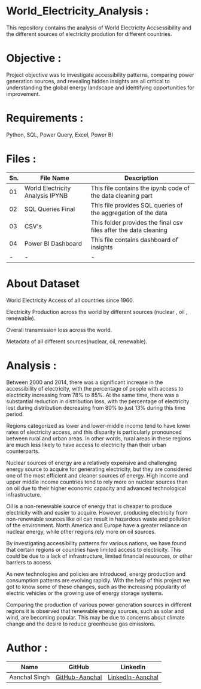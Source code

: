 # World_Electricity_Analysis :
This repository contains the analysis of World Electricity Accsessibility and the different sources of electricity prodution for different countries. 

# Objective :
Project objective was to investigate accessibility patterns, comparing power generation sources, and revealing hidden insights are all critical to understanding the global energy landscape and identifying opportunities for improvement.

# Requirements :
Python, SQL, Power Query, Excel, Power BI

# Files :
| Sn. | File Name | Description |
| - | - | - |
| 01 | World Electricity Analysis IPYNB | This file contains the ipynb code of the data cleaning part |
| 02 | SQL Queries Final | This file provides SQL queries of the aggregation of the data |
| 03 | CSV's | This folder provides the final csv files after the data cleaning |
| 04 | Power BI Dashboard | This file contains dashboard of insights |
| - | - | - |

# About Dataset
World Electricity Access of all countries since 1960.

Electricity Production across the world by different sources (nuclear , oil , renewable).

Overall transmission loss across the world.

Metadata of all different sources(nuclear, oil, renewable).


# Analysis :
Between 2000 and 2014, there was a significant increase in the accessibility of electricity, with the percentage of people with access to electricity increasing from 78% to 85%. At the same time, there was a substantial reduction in distribution loss, with the percentage of electricity lost during distribution decreasing from 80% to just 13% during this time period.

Regions categorized as lower and lower-middle income tend to have lower rates of electricity access, and this disparity is particularly pronounced between rural and urban areas. In other words, rural areas in these regions are much less likely to have access to electricity than their urban counterparts.

Nuclear sources of energy are a relatively expensive and challenging energy source to acquire for generating electricity, but they are considered one of the most efficient and cleaner sources of energy. High income and upper middle income countries tend to rely more on nuclear sources than on oil due to their higher economic capacity and advanced technological infrastructure.

Oil is a non-renewable source of energy that is cheaper to produce electricity with and easier to acquire. However, producing electricity from non-renewable sources like oil can result in hazardous waste and pollution of the environment. North America and Europe have a greater reliance on nuclear energy, while other regions rely more on oil sources.

By investigating accessibility patterns for various nations, we have found that certain regions or countries have limited access to electricity. This could be due to a lack of infrastructure, limited financial resources, or other barriers to access.

As new technologies and policies are introduced, energy production and consumption patterns are evolving rapidly. With the help of this project we got to know some of these changes, such as the increasing popularity of electric vehicles or the growing use of energy storage systems.

Comparing the production of various power generation sources in different regions it is observed that renewable energy sources, such as solar and wind, are becoming popular. This may be due to concerns about climate change and the desire to reduce greenhouse gas emissions.

# Author :
| Name | GitHub | LinkedIn |
| - | - | - |
| Aanchal Singh | [GitHub-Aanchal](https://github.com/aanchalchauhan) | [LinkedIn-Aanchal](https://www.linkedin.com/in/aanchalschauhan/) |
